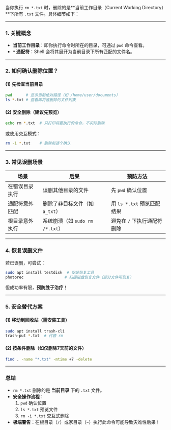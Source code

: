 当你执行 `rm *.txt` 时，删除的是**当前工作目录（Current Working Directory）**下所有 `.txt` 文件。具体细节如下：

---

### **1. 关键概念**
- **当前工作目录**：即你执行命令时所在的目录，可通过 `pwd` 命令查看。
- **`*` 通配符**：Shell 会将其展开为当前目录下所有匹配的文件名。

---

### **2. 如何确认删除位置？**
#### **(1) 先检查当前目录**
```bash
pwd      # 显示当前绝对路径（如 /home/user/documents）
ls *.txt # 查看即将被删除的文件列表
```

#### **(2) 安全删除（建议先预览）**
```bash
echo rm *.txt  # 只打印将要执行的命令，不实际删除
```
或使用交互模式：
```bash
rm -i *.txt    # 删除前逐个确认
```

---

### **3. 常见误删场景**
| 场景                | 后果                          | 预防方法                     |
|---------------------|-------------------------------|------------------------------|
| 在错误目录执行      | 误删其他目录的文件            | 先 `pwd` 确认位置             |
| 通配符意外匹配      | 删除了非目标文件（如 `a_txt`）| 用 `ls *.txt` 预览匹配结果    |
| 根目录意外执行      | 系统崩溃（如 `sudo rm /*.txt`）| 避免在 `/` 下执行通配符删除   |

---

### **4. 恢复误删文件**
若已误删，可尝试：
```bash
sudo apt install testdisk  # 安装恢复工具
photorec                  # 扫描磁盘恢复文件（部分文件可恢复）
```
但成功率有限，**预防胜于治疗**！

---

### **5. 安全替代方案**
#### **(1) 移动到回收站（需安装工具）**
```bash
sudo apt install trash-cli
trash-put *.txt  # 代替 rm
```

#### **(2) 按条件删除（如仅删除7天前的文件）**
```bash
find . -name "*.txt" -mtime +7 -delete
```

---

### **总结**
- `rm *.txt` 删除的是 **当前目录** 下的 `.txt` 文件。
- **安全操作流程**：
  1. `pwd` 确认位置  
  2. `ls *.txt` 预览文件  
  3. `rm -i *.txt` 交互式删除  
- **极端警告**：在根目录（`/`）或家目录（`~`）执行此命令可能导致灾难性后果！
